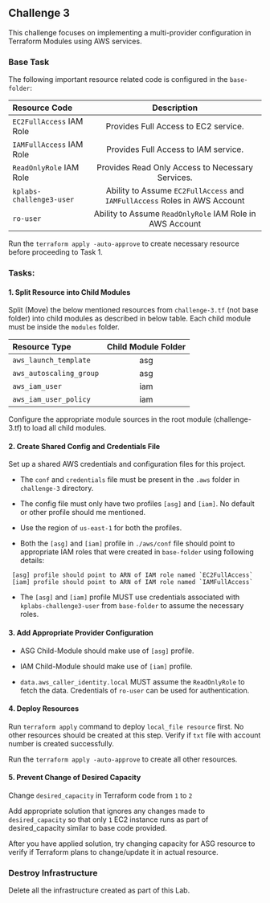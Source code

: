 
## Challenge 3

This challenge focuses on implementing a multi-provider configuration in Terraform Modules using AWS services.

### Base Task

The following important resource related code is configured  in the `base-folder`:

| Resource Code | Description |
| :---        |    :----:   |
| `EC2FullAccess` IAM Role  | Provides Full Access to EC2 service.      |
| `IAMFullAccess` IAM Role | Provides Full Access to IAM service.   |
| `ReadOnlyRole` IAM Role | Provides Read Only Access to Necessary Services.   |
| `kplabs-challenge3-user` | Ability to Assume `EC2FullAccess` and `IAMFullAccess` Roles in AWS Account    |
| `ro-user` | Ability to Assume `ReadOnlyRole` IAM Role in AWS Account

Run the `terraform apply -auto-approve` to create necessary resource before proceeding to Task 1.



### Tasks:

#### 1. Split Resource into Child Modules

Split (Move) the below mentioned resources from `challenge-3.tf` (not base folder) into child modules as described in below table. Each child module must be inside the `modules` folder.


| Resource Type  | Child Module Folder |
| :---        |    :----:   |
| `aws_launch_template`  | asg      |
| `aws_autoscaling_group`  | asg   |
| `aws_iam_user` | iam    |
| `aws_iam_user_policy` | iam    |

Configure the appropriate module sources in the root module (challenge-3.tf) to load all child modules.

#### 2. Create Shared Config and Credentials File

Set up a shared AWS credentials and configuration files for this project.

* The `conf` and `credentials` file must be present in the `.aws` folder in `challenge-3` directory.

* The config file must only have two profiles `[asg]` and `[iam]`. No default or other profile should me mentioned.
* Use the region of `us-east-1` for both the profiles.

* Both the `[asg]` and `[iam]` profile in `./aws/conf` file should point to appropriate IAM roles that were created in `base-folder`  using following details:
```
 [asg] profile should point to ARN of IAM role named `EC2FullAccess`
 [iam] profile should point to ARN of IAM role named `IAMFullAccess`
```

* The `[asg]` and `[iam]` profile MUST use credentials associated with `kplabs-challenge3-user` from `base-folder` to assume the necessary roles.


#### 3. Add Appropriate Provider Configuration

* ASG Child-Module should make use of `[asg]` profile.
* IAM Child-Module should make use of `[iam]` profile.

* `data.aws_caller_identity.local` MUST assume the `ReadOnlyRole` to fetch the data. Credentials of `ro-user` can be used for authentication.

#### 4. Deploy Resources

Run `terraform apply` command to deploy `local_file resource` first. No other resources should be created at this step. Verify if `txt` file with account number is created successfully.

Run the `terraform apply -auto-approve` to create all other resources.


#### 5. Prevent Change of Desired Capacity

Change `desired_capacity` in Terraform code from `1` to `2`

Add appropriate solution that ignores any changes made to `desired_capacity` so that only `1` EC2 instance runs as part of desired_capacity similar to base code provided.

After you have applied solution, try changing capacity for ASG resource to verify if Terraform plans to change/update it in actual resource.

### Destroy Infrastructure

Delete all the infrastructure created as part of this Lab.
